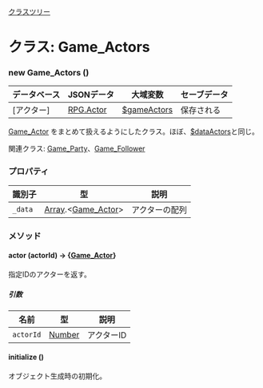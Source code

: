 [クラスツリー](index.md)

# クラス: Game_Actors

### new Game_Actors ()

| データベース| JSONデータ | 大域変数 | セーブデータ |
| --- | --- | --- | --- |
| [アクター] | [RPG.Actor](RPG.Actor.md) | [$gameActors](global.md#gameactors-game_actors) | 保存される |

[Game_Actor](Game_Actor.md) をまとめて扱えるようにしたクラス。ほぼ、[$dataActors](global.md#dataactors-arrayrpgactor)と同じ。

関連クラス: [Game_Party](Game_Party.md)、[Game_Follower](Game_Follower.md)

### プロパティ

| 識別子 | 型 | 説明 |
| --- | --- | --- |
| `_data` | [Array](Array.md).&lt;[Game_Actor](Game_Actor.md)&gt; | アクターの配列 |


### メソッド

#### actor (actorId) → {[Game_Actor](Game_Actor.md)}
指定IDのアクターを返す。

##### 引数

| 名前 | 型 | 説明 |
| --- | --- | --- |
| `actorId` | [Number](Number.md) | アクターID |


#### initialize ()
オブジェクト生成時の初期化。


